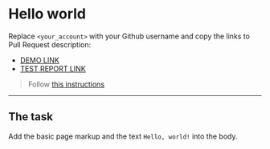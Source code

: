 # Hello world
Replace `<your_account>` with your Github username and copy the links to Pull Request description:
- [DEMO LINK](https://<d-hubych>.github.io/layout_hello-world/)
- [TEST REPORT LINK](https://<d-hubych>.github.io/layout_hello-world/report/html_report/)

> Follow [this instructions](https://github.com/mate-academy/layout_task-guideline#how-to-solve-the-layout-tasks-on-github)
___

## The task 
Add the basic page markup and the text `Hello, world!` into the body.
